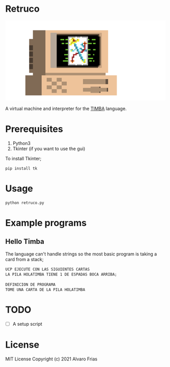 # Retruco

![Retroco_logo](/src/logo/timba.png)

A virtual machine and interpreter for the [TIMBA](http://dirinfo.unsl.edu.ar/servicios/abm/assets/uploads/materiales/ddafb-timba-2018.pdf) language.

# Prerequisites

1. Python3
2. Tkinter (if you want to use the gui)

To install Tkinter;
```
pip install tk
```

# Usage 

```
python retruco.py
```

# Example programs

## Hello Timba
The language can't handle strings so the most basic program is taking a card from a stack;

```
UCP EJECUTE CON LAS SIGUIENTES CARTAS
LA PILA HOLATIMBA TIENE 1 DE ESPADAS BOCA ARRIBA;

DEFINICION DE PROGRAMA
TOME UNA CARTA DE LA PILA HOLATIMBA

```

# TODO
- [ ] A setup script

# License
MIT License Copyright (c) 2021 Alvaro Frias
